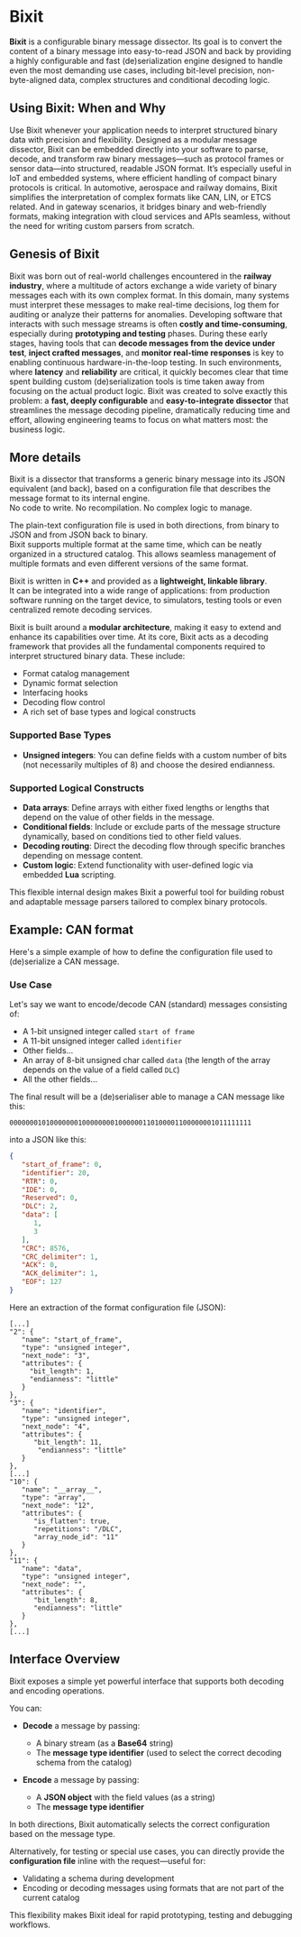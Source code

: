 # Bixit
**Bixit** is a configurable binary message dissector. Its goal is to convert the content of a binary message into easy-to-read JSON and back by providing a highly configurable and fast (de)serialization engine designed to handle even the most demanding use cases, including bit-level precision, non-byte-aligned data, complex structures and conditional decoding logic.

## Using Bixit: When and Why
Use Bixit whenever your application needs to interpret structured binary data with precision and flexibility. Designed as a modular message dissector, Bixit can be embedded directly into your software to parse, decode, and transform raw binary messages—such as protocol frames or sensor data—into structured, readable JSON format. It’s especially useful in IoT and embedded systems, where efficient handling of compact binary protocols is critical. In automotive, aerospace and railway domains, Bixit simplifies the interpretation of complex formats like CAN, LIN, or ETCS related. And in gateway scenarios, it bridges binary and web-friendly formats, making integration with cloud services and APIs seamless, without the need for writing custom parsers from scratch.

## Genesis of Bixit
Bixit was born out of real-world challenges encountered in the **railway industry**, where a multitude of actors exchange a wide variety of binary messages each with its own complex format.
In this domain, many systems must interpret these messages to make real-time decisions, log them for auditing or analyze their patterns for anomalies. Developing software that interacts with such message streams is often **costly and time-consuming**, especially during **prototyping and testing** phases.
During these early stages, having tools that can **decode messages from the device under test**, **inject crafted messages**, and **monitor real-time responses** is key to enabling continuous hardware-in-the-loop testing. In such environments, where **latency** and **reliability** are critical, it quickly becomes clear that time spent building custom (de)serialization tools is time taken away from focusing on the actual product logic.
Bixit was created to solve exactly this problem: a **fast, deeply configurable** and **easy-to-integrate dissector** that streamlines the message decoding pipeline, dramatically reducing time and effort, allowing engineering teams to focus on what matters most: the business logic.

## More details

Bixit is a dissector that transforms a generic binary message into its JSON equivalent (and back), based on a configuration file that describes the message format to its internal engine.  
No code to write. No recompilation. No complex logic to manage.

The plain-text configuration file is used in both directions, from binary to JSON and from JSON back to binary.  
Bixit supports multiple format at the same time, which can be neatly organized in a structured catalog. This allows seamless management of multiple formats and even different versions of the same format.

Bixit is written in **C++** and provided as a **lightweight, linkable library**.  
It can be integrated into a wide range of applications: from production software running on the target device, to simulators, testing tools or even centralized remote decoding services.

Bixit is built around a **modular architecture**, making it easy to extend and enhance its capabilities over time. At its core, Bixit acts as a decoding framework that provides all the fundamental components required to interpret structured binary data. These include:
- Format catalog management  
- Dynamic format selection  
- Interfacing hooks  
- Decoding flow control  
- A rich set of base types and logical constructs

### Supported Base Types

- **Unsigned integers**: You can define fields with a custom number of bits (not necessarily multiples of 8) and choose the desired endianness.

### Supported Logical Constructs

- **Data arrays**: Define arrays with either fixed lengths or lengths that depend on the value of other fields in the message.
- **Conditional fields**: Include or exclude parts of the message structure dynamically, based on conditions tied to other field values.
- **Decoding routing**: Direct the decoding flow through specific branches depending on message content.
- **Custom logic**: Extend functionality with user-defined logic via embedded **Lua** scripting.

This flexible internal design makes Bixit a powerful tool for building robust and adaptable message parsers tailored to complex binary protocols.

## Example: CAN format

Here's a simple example of how to define the configuration file used to (de)serialize a CAN message.

### Use Case

Let's say we want to encode/decode CAN (standard) messages consisting of:
- A 1-bit unsigned integer called `start of frame`
- A 11-bit unsigned integer called `identifier`
- Other fields...
- An array of 8-bit unsigned char called `data` (the length of the array depends on the value of a field called `DLC`)
- All the other fields...
  
The final result will be a (de)serialiser able to manage a CAN message like this:
```
000000010100000001000000001000000110100001100000001011111111
```
into a JSON like this:
```json
{
   "start_of_frame": 0,
   "identifier": 20,
   "RTR": 0,
   "IDE": 0,
   "Reserved": 0,
   "DLC": 2,
   "data": [
      1,
      3
   ],
   "CRC": 8576,
   "CRC_delimiter": 1,
   "ACK": 0,
   "ACK_delimiter": 1,
   "EOF": 127
}
```

Here an extraction of the format configuration file (JSON):

```
[...]
"2": {
   "name": "start_of_frame",
   "type": "unsigned integer",
   "next_node": "3",
   "attributes": {
     "bit_length": 1,
     "endianness": "little"
   }
},
"3": {
   "name": "identifier",
   "type": "unsigned integer",
   "next_node": "4",
   "attributes": {
      "bit_length": 11,
       "endianness": "little"
   }
},
[...]
"10": {
   "name": "__array__",
   "type": "array",
   "next_node": "12",
   "attributes": {
      "is_flatten": true,
      "repetitions": "/DLC",
      "array_node_id": "11"
   }
},
"11": {
   "name": "data",
   "type": "unsigned integer",
   "next_node": "",
   "attributes": {
      "bit_length": 8,
      "endianness": "little"
   }
},
[...]
```
## Interface Overview

Bixit exposes a simple yet powerful interface that supports both decoding and encoding operations.

You can:

- **Decode** a message by passing:
  - A binary stream (as a **Base64** string)
  - The **message type identifier** (used to select the correct decoding schema from the catalog)

- **Encode** a message by passing:
  - A **JSON object** with the field values (as a string)
  - The **message type identifier**

In both directions, Bixit automatically selects the correct configuration based on the message type.

Alternatively, for testing or special use cases, you can directly provide the **configuration file** inline with the request—useful for:
- Validating a schema during development
- Encoding or decoding messages using formats that are not part of the current catalog

This flexibility makes Bixit ideal for rapid prototyping, testing and debugging workflows.


